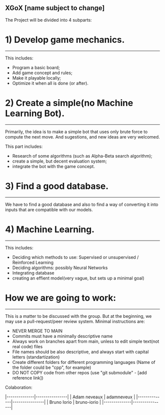 ## XGoX [name subject to change]
The Project will be divided into 4 subparts:

# 1) Develop game mechanics.

___________
This includes: 

 - Program a basic board;
 - Add game concept and rules;
 - Make it playable locally;
 - Optimize it when all is done (or after).

# 2) Create a simple(no Machine Learning Bot).

__________
Primarily, the idea is to make a simple bot that uses only brute force to compute the next move.
And sugestions, and new ideas are very welcomed.

This part includes:
 - Research of some algorithms (such as Alpha-Beta search algorithm);
 - create a simple, but decent evaluation system;
 - integrate the bot with the game concept.

# 3) Find a good database.

__________
We have to find a good database and also to find a way of converting it into inputs that are
compatible with our models.

# 4) Machine Learning.

__________
This includes:

- Deciding which methods to use: Supervised or unsupervised / Reinforced Learning
- Deciding algorithms: possibly Neural Networks
- Integrating database
- creating an effient model(very vague, but sets up a minimal goal)

# How we are going to work:
___________
This is a matter to be discussed with the group.
But at the beginning, we may use a pull-request/peer review system.
Minimal instructions are:

- NEVER MERGE TO MAIN 
- Commits must have a minimally descriptive name
- Always work on branches apart from main, unless to edit simple text(not real code) files
- File names should be also descriptive, and always start with capital letters (standartization)
- Create different folders for different programming languages (Name of the folder could be "cpp", for example)
- DO NOT COPY code from other repos (use "git submodule" - [add reference link])

Colaboration:

|--------------|----------------|
| Adam neveaux |  adamneveux    |
|--------------|----------------|
| Bruno Iorio  |  bruno-iorio   |
|--------------|----------------|

